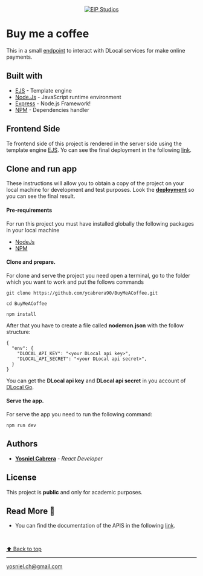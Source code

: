 <p align="center">
  <a href="https://eip-buy-me-a-coffee.herokuapp.com/payment/buy-me-a-coffee"
    ><img
      src="https://eip-buy-me-a-coffee.herokuapp.com/img/project-landin-page.png"
      alt="EIP Studios"
     />
  </a>
</p>



# Buy me a coffee
This in a small [endpoint](https://eip-buy-me-a-coffee.herokuapp.com/payment/buy-me-a-coffee) to interact with DLocal services for make online payments.

## Built with
* [EJS](https://ejs.co/) - Template engine
* [Node.Js](https://nodejs.org/en/docs/) - JavaScript runtime environment
* [Express](https://www.mongodb.com/atlas) - Node.js Framework!
* [NPM](https://docs.npmjs.com/downloading-and-installing-node-js-and-npm) - Dependencies handler

## Frontend Side
Te frontend side of this project is rendered in the server side using the template engine [EJS](https://ejs.co/). Yo can see the final deployment in the following [link](https://eip-buy-me-a-coffee.herokuapp.com/payment/buy-me-a-coffee).

## Clone and run app
These instructions will allow you to obtain a copy of the project on your local machine for development and test purposes.
Look the [**deployment**](https://eip-buy-me-a-coffee.herokuapp.com/payment/buy-me-a-coffee) so you can see the final result.

#### Pre-requirements
For run this project you must have installed globally the following packages in your local machine

* [NodeJs](https://nodejs.org/en/) 
* [NPM](https://docs.npmjs.com/downloading-and-installing-node-js-and-npm)

#### Clone and prepare.
For clone and serve the project you need open a terminal, go to the folder which you want to work and put the follows commands
```
git clone https://github.com/ycabrera90/BuyMeACoffee.git

cd BuyMeACoffee

npm install
```

After that you have to create a file called **nodemon.json** with the follow structure:
```
{
  "env": {
    "DLOCAL_API_KEY": "<your DLocal api key>",
    "DLOCAL_API_SECRET": "<your DLocal api secret>",
  }
}
```
You can get the **DLocal api key** and **DLocal api secret** in you account of [DLocal Go](https://dashboard.dlocalgo.com/).

#### Serve the app.
For serve the app you need to run the following command:
```
npm run dev
```

## Authors
* [**Yosniel Cabrera**](https://www.linkedin.com/in/eip-studios/) - *React Developer* 
  
## License
This project is **public** and only for academic purposes.

## Read More 🎁
* You can find the documentation of the APIS in the following [link](https://docs.dlocalgo.com/integration-api/).

<br>

[⬆ Back to top](#buy-me-a-coffee)<br>
  
---
yosniel.ch@gmail.com

